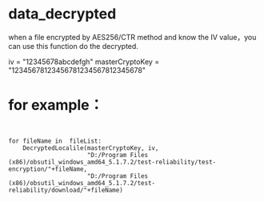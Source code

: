 # data_decrypted

when  a file encrypted by AES256/CTR method and know the IV value，you can use this function do the decrypted.

iv = "12345678abcdefgh"
masterCryptoKey = "12345678123456781234567812345678"

# for example：


```


for fileName in  fileList:
    DecryptedLocalile(masterCryptoKey, iv,
                      "D:/Program Files (x86)/obsutil_windows_amd64_5.1.7.2/test-reliability/test-encryption/"+fileName,
                      "D:/Program Files (x86)/obsutil_windows_amd64_5.1.7.2/test-reliability/download/"+fileName)
                      
            
